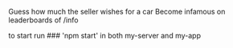 Guess how much the seller wishes for a car
Become infamous on leaderboards of /info

to start run ### 'npm start' in both my-server and my-app
